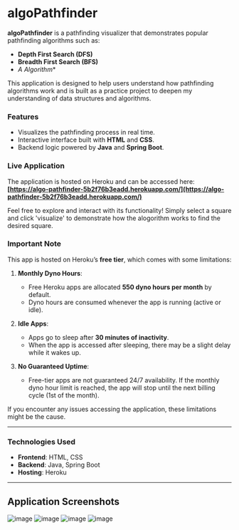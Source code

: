 # algoPathfinder
**algoPathfinder** is a pathfinding visualizer that demonstrates popular pathfinding algorithms such as:
- **Depth First Search (DFS)**
- **Breadth First Search (BFS)**
- **A* Algorithm**

This application is designed to help users understand how pathfinding algorithms work and is built as a practice project to deepen my understanding of data structures and algorithms.

### **Features**
- Visualizes the pathfinding process in real time.
- Interactive interface built with **HTML** and **CSS**.
- Backend logic powered by **Java** and **Spring Boot**.

### **Live Application**
The application is hosted on Heroku and can be accessed here:
**[https://algo-pathfinder-5b2f76b3eadd.herokuapp.com/](https://algo-pathfinder-5b2f76b3eadd.herokuapp.com/)**

Feel free to explore and interact with its functionality!
Simply select a square and click 'visualize' to demonstrate how the alogorithm works to find the desired square. 

### **Important Note**
This app is hosted on Heroku’s **free tier**, which comes with some limitations:
1. **Monthly Dyno Hours**: 
   - Free Heroku apps are allocated **550 dyno hours per month** by default.
   - Dyno hours are consumed whenever the app is running (active or idle).

2. **Idle Apps**:
   - Apps go to sleep after **30 minutes of inactivity**.
   - When the app is accessed after sleeping, there may be a slight delay while it wakes up.

3. **No Guaranteed Uptime**:
   - Free-tier apps are not guaranteed 24/7 availability. If the monthly dyno hour limit is reached, the app will stop until the next billing cycle (1st of the month).


If you encounter any issues accessing the application, these limitations might be the cause.

---

### **Technologies Used**
- **Frontend**: HTML, CSS
- **Backend**: Java, Spring Boot
- **Hosting**: Heroku

------------------------------------------------------------------------------
Application Screenshots
------------------------------------------------------------------------------

![image](https://github.com/user-attachments/assets/00c68287-b5ed-42d3-8632-3a3b23168949)
![image](https://github.com/user-attachments/assets/96f6e00e-7da4-4101-8565-6db9d67b21dc)
![image](https://github.com/user-attachments/assets/2e20dee6-a451-4cfb-820c-5e3c38697244)
![image](https://github.com/user-attachments/assets/854fbe9b-fb32-4904-b0b3-741e616fa792)





